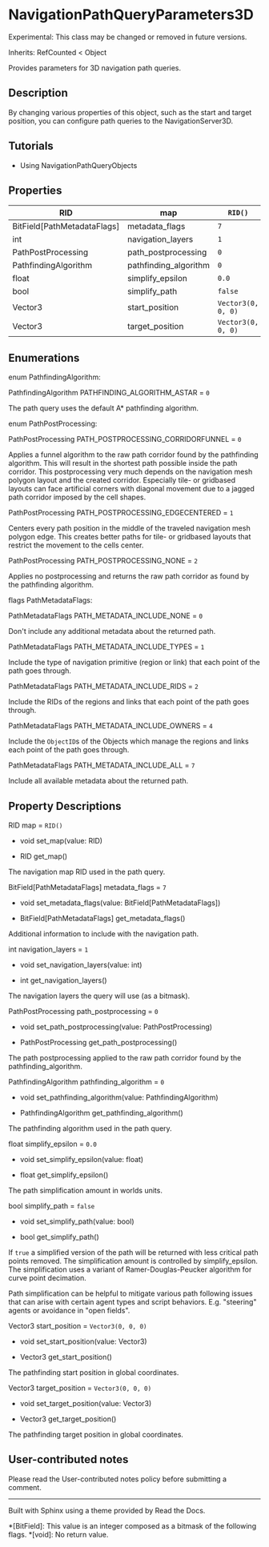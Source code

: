 # NavigationPathQueryParameters3D

Experimental: This class may be changed or removed in future versions.

Inherits: RefCounted < Object

Provides parameters for 3D navigation path queries.

## Description

By changing various properties of this object, such as the start and target
position, you can configure path queries to the NavigationServer3D.

## Tutorials

  * Using NavigationPathQueryObjects

## Properties

RID | map | `RID()`  
---|---|---  
BitField[PathMetadataFlags] | metadata_flags | `7`  
int | navigation_layers | `1`  
PathPostProcessing | path_postprocessing | `0`  
PathfindingAlgorithm | pathfinding_algorithm | `0`  
float | simplify_epsilon | `0.0`  
bool | simplify_path | `false`  
Vector3 | start_position | `Vector3(0, 0, 0)`  
Vector3 | target_position | `Vector3(0, 0, 0)`  
  
## Enumerations

enum PathfindingAlgorithm:

PathfindingAlgorithm PATHFINDING_ALGORITHM_ASTAR = `0`

The path query uses the default A* pathfinding algorithm.

enum PathPostProcessing:

PathPostProcessing PATH_POSTPROCESSING_CORRIDORFUNNEL = `0`

Applies a funnel algorithm to the raw path corridor found by the pathfinding
algorithm. This will result in the shortest path possible inside the path
corridor. This postprocessing very much depends on the navigation mesh polygon
layout and the created corridor. Especially tile- or gridbased layouts can
face artificial corners with diagonal movement due to a jagged path corridor
imposed by the cell shapes.

PathPostProcessing PATH_POSTPROCESSING_EDGECENTERED = `1`

Centers every path position in the middle of the traveled navigation mesh
polygon edge. This creates better paths for tile- or gridbased layouts that
restrict the movement to the cells center.

PathPostProcessing PATH_POSTPROCESSING_NONE = `2`

Applies no postprocessing and returns the raw path corridor as found by the
pathfinding algorithm.

flags PathMetadataFlags:

PathMetadataFlags PATH_METADATA_INCLUDE_NONE = `0`

Don't include any additional metadata about the returned path.

PathMetadataFlags PATH_METADATA_INCLUDE_TYPES = `1`

Include the type of navigation primitive (region or link) that each point of
the path goes through.

PathMetadataFlags PATH_METADATA_INCLUDE_RIDS = `2`

Include the RIDs of the regions and links that each point of the path goes
through.

PathMetadataFlags PATH_METADATA_INCLUDE_OWNERS = `4`

Include the `ObjectID`s of the Objects which manage the regions and links each
point of the path goes through.

PathMetadataFlags PATH_METADATA_INCLUDE_ALL = `7`

Include all available metadata about the returned path.

## Property Descriptions

RID map = `RID()`

  * void set_map(value: RID)

  * RID get_map()

The navigation map RID used in the path query.

BitField[PathMetadataFlags] metadata_flags = `7`

  * void set_metadata_flags(value: BitField[PathMetadataFlags])

  * BitField[PathMetadataFlags] get_metadata_flags()

Additional information to include with the navigation path.

int navigation_layers = `1`

  * void set_navigation_layers(value: int)

  * int get_navigation_layers()

The navigation layers the query will use (as a bitmask).

PathPostProcessing path_postprocessing = `0`

  * void set_path_postprocessing(value: PathPostProcessing)

  * PathPostProcessing get_path_postprocessing()

The path postprocessing applied to the raw path corridor found by the
pathfinding_algorithm.

PathfindingAlgorithm pathfinding_algorithm = `0`

  * void set_pathfinding_algorithm(value: PathfindingAlgorithm)

  * PathfindingAlgorithm get_pathfinding_algorithm()

The pathfinding algorithm used in the path query.

float simplify_epsilon = `0.0`

  * void set_simplify_epsilon(value: float)

  * float get_simplify_epsilon()

The path simplification amount in worlds units.

bool simplify_path = `false`

  * void set_simplify_path(value: bool)

  * bool get_simplify_path()

If `true` a simplified version of the path will be returned with less critical
path points removed. The simplification amount is controlled by
simplify_epsilon. The simplification uses a variant of Ramer-Douglas-Peucker
algorithm for curve point decimation.

Path simplification can be helpful to mitigate various path following issues
that can arise with certain agent types and script behaviors. E.g. "steering"
agents or avoidance in "open fields".

Vector3 start_position = `Vector3(0, 0, 0)`

  * void set_start_position(value: Vector3)

  * Vector3 get_start_position()

The pathfinding start position in global coordinates.

Vector3 target_position = `Vector3(0, 0, 0)`

  * void set_target_position(value: Vector3)

  * Vector3 get_target_position()

The pathfinding target position in global coordinates.

## User-contributed notes

Please read the User-contributed notes policy before submitting a comment.

* * *

Built with Sphinx using a theme provided by Read the Docs.

  *[BitField]: This value is an integer composed as a bitmask of the following flags.
  *[void]: No return value.

